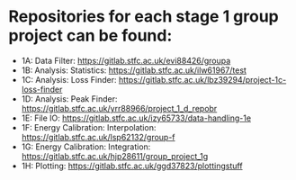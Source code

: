 # Repositories for each stage 1 group project can be found:
- 1A: Data Filter: https://gitlab.stfc.ac.uk/evi88426/groupa
- 1B: Analysis: Statistics: https://gitlab.stfc.ac.uk/ilw61967/test
- 1C: Analysis: Loss Finder: https://gitlab.stfc.ac.uk/lbz39294/project-1c-loss-finder
- 1D: Analysis: Peak Finder: https://gitlab.stfc.ac.uk/yrr88966/project_1_d_repobr
- 1E: File IO: https://gitlab.stfc.ac.uk/izy65733/data-handling-1e
- 1F: Energy Calibration: Interpolation: https://gitlab.stfc.ac.uk/lsp62132/group-f
- 1G: Energy Calibration: Integration: https://gitlab.stfc.ac.uk/hjp28611/group_project_1g
- 1H: Plotting: https://gitlab.stfc.ac.uk/ggd37823/plottingstuff
